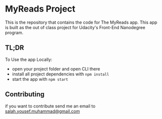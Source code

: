 # MyReads Project

This is the repository that contains the code for The MyReads app.
This app is built as the out of class project for Udacity's Front-End Nanodegree program.

## TL;DR

To Use the app Locally:

* open your project folder and open CLI there 
* install all project dependencies with `npm install`
* start the app with `npm start`





## Contributing
if you want to contribute send me an email to salah.yousef.muhammad@gmail.com